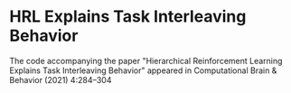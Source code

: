 # HRL Explains Task Interleaving Behavior
The code accompanying the paper "Hierarchical Reinforcement Learning Explains Task Interleaving Behavior" appeared in Computational Brain & Behavior (2021) 4:284–304 
